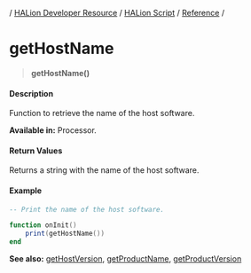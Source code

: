 / [HALion Developer Resource](../../HALion-Developer-Resource.md) / [HALion Script](./HALion-Script.md) / [Reference](./Reference.md) /

# getHostName

>**getHostName()**

#### Description

Function to retrieve the name of the host software.

**Available in:** Processor.

#### Return Values

Returns a string with the name of the host software.

#### Example

```lua
-- Print the name of the host software.

function onInit()
    print(getHostName())
end
```

**See also:** [getHostVersion](./getHostVersion.md), [getProductName](./getProductName.md), [getProductVersion](./getProductVersion.md)